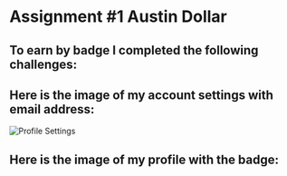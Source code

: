 # Assignment #1 Austin Dollar

## To earn by badge I completed the following challenges:






## Here is the image of my account settings with email address:


![Profile Settings](/images/logo.png)


## Here is the image of my profile with the badge:






